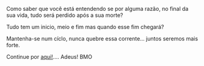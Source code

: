Como saber que você está entendendo se por alguma razão, no final da sua vida, tudo será perdido após a sua morte?

Tudo tem um inicio, meio e fim mas quando esse fim chegará?

Mantenha-se num cíclo, nunca quebre essa corrente... juntos seremos mais forte.

Continue por [aqui!](..\simpatia\simpatia.md).... Adeus!
BMO
